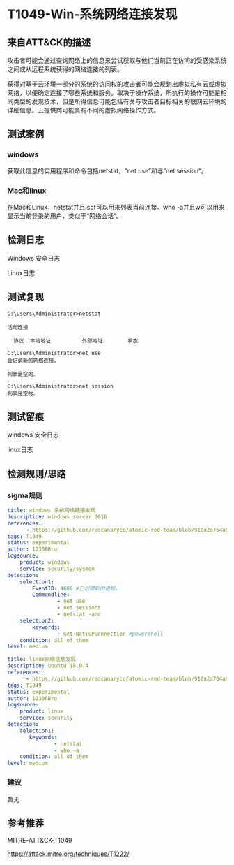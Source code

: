 # T1049-Win-系统网络连接发现

## 来自ATT&CK的描述

攻击者可能会通过查询网络上的信息来尝试获取与他们当前正在访问的受感染系统之间或从远程系统获得的网络连接的列表。

获得对基于云环境一部分的系统的访问权的攻击者可能会规划出虚拟私有云或虚拟网络，以便确定连接了哪些系统和服务。取决于操作系统，所执行的操作可能是相同类型的发现技术，但是所得信息可能包括有关与攻击者目标相关的联网云环境的详细信息。云提供商可能具有不同的虚拟网络操作方式。

## 测试案例

### windows

获取此信息的实用程序和命令包括netstat，“net use”和与“net session”。

### Mac和linux

在Mac和Linux，netstat并且lsof可以用来列表当前连接。who -a并且w可以用来显示当前登录的用户，类似于“网络会话”。

## 检测日志

Windows 安全日志

Linux日志

## 测试复现

```dos
C:\Users\Administrator>netstat

活动连接

  协议  本地地址          外部地址        状态
```

```dos
C:\Users\Administrator>net use
会记录新的网络连接。

列表是空的。
```

```dos
C:\Users\Administrator>net session
列表是空的。
```

## 测试留痕

windows 安全日志

linux日志

## 检测规则/思路

### sigma规则

```yml
title: windows 系统网络链接发现
description: windows server 2016
references:
      - https://github.com/redcanaryco/atomic-red-team/blob/910a2a764a66b0905065d8bdedb04b37049a85db/atomics/T1049/T1049.md
tags: T1049
status: experimental
author: 12306Bro
logsource:
    product: windows
    service: security/sysmon
detection:
    selection1:
        EventID: 4688 #已创建新的进程。
        Commandline: 
                - net use
                - net sessions
                - netstat -ano
    selection2: 
        keywords:   
                - Get-NetTCPConnection #powershell
    condition: all of them
level: medium
```

```yml
title: linux网络信息发现
description: ubuntu 18.0.4
references:
      - https://github.com/redcanaryco/atomic-red-team/blob/910a2a764a66b0905065d8bdedb04b37049a85db/atomics/T1049/T1049.md
tags: T1049
status: experimental
author: 12306Bro
logsource:
    product: linux
    service: security
detection:
    selection1:
       keywords:
               - netstat
               - who -a
    condition: all of them
level: medium
```

### 建议

暂无

## 参考推荐

MITRE-ATT&CK-T1049

<https://attack.mitre.org/techniques/T1222/>
